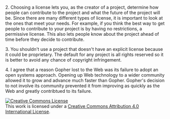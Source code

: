 2\. Choosing a license lets you, as the creator of a project, 
determine how people can contribute to the project and what the future of the project will be.
Since there are many different types of license, it is important to look at the ones that meet your needs. 
For example, if you think the best way to get people to contribute to your project is by having no restrictions, 
a permissive license. This also lets people know about the project ahead of time before they decide to contribute.

3\. You shouldn't use a project that doesn't have an explicit license because it could be proprietary. The default 
for any project is all rights reserved so it is better to avoid any chance of copyright infringement. 

4\. I agree that a reason Gopher lost to the Web was its failure to adopt an open systems approach. Opening up Web technology to a wider community allowed it to grow and advance much faster than Gopher. Gopher's decision to not involve its community prevented it from improving as quickly as the Web and greatly contribtued to its failure. 

<a rel="license" href="http://creativecommons.org/licenses/by/4.0/"><img alt="Creative Commons License" style="border-width:0" src="https://i.creativecommons.org/l/by/4.0/88x31.png" /></a><br />This work is licensed under a <a rel="license" href="http://creativecommons.org/licenses/by/4.0/">Creative Commons Attribution 4.0 International License</a>.
